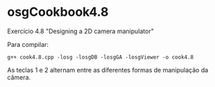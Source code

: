 # osgCookbook4.8
Exercício 4.8 "Designing a 2D camera manipulator"

Para compilar:

`g++ cook4.8.cpp -losg -losgDB -losgGA -losgViewer -o cook4.8`

As teclas 1 e 2 alternam entre as diferentes formas de manipulação da câmera.
